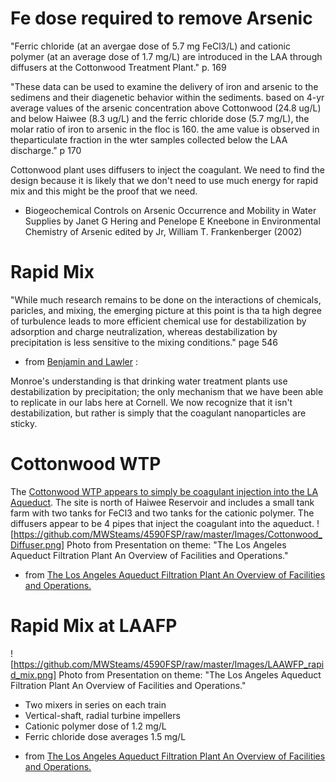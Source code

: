 # Fe dose required to remove Arsenic

"Ferric chloride (at an avergae dose of 5.7 mg FeCl3/L) and cationic polymer (at an average dose of 1.7 mg/L) are introduced in the LAA through diffusers at the Cottonwood Treatment Plant." p. 169

"These data can be used to examine the delivery of iron and arsenic to the sedimens and their diagenetic behavior within the sediments. based on 4-yr average values of the arsenic concentration above Cottonwood (24.8 ug/L) and below Haiwee (8.3 ug/L) and the ferric chloride dose (5.7 mg/L), the molar ratio of iron to arsenic in the floc is 160. the ame value is observed in theparticulate fraction in the wter samples collected below the LAA discharge." p 170

Cottonwood plant uses diffusers to inject the coagulant. We need to find the design because it is likely that we don't need to use much energy for rapid mix and this might be the proof that we need.

- Biogeochemical Controls on Arsenic Occurrence and Mobility in Water Supplies by Janet G Hering and Penelope E Kneebone in Environmental Chemistry of Arsenic edited by Jr, William T. Frankenberger (2002)


# Rapid Mix

"While much research remains to be done on the interactions of chemicals, paricles, and mixing, the emerging picture at this point is tha ta high degree of turbulence leads to more efficient chemical use for destabilization by adsorption and charge neutralization, whereas destabilization by precipitation is less sensitive to the mixing conditions." page 546

- from [Benjamin and Lawler](https://newcatalog.library.cornell.edu/catalog/8516026) :

Monroe's understanding is that drinking water treatment plants use destabilization by precipitation; the only mechanism that we have been able to replicate in our labs here at Cornell. We now recognize that it isn't destabilization, but rather is simply that the coagulant nanoparticles are sticky.

# Cottonwood WTP

The [Cottonwood WTP appears to simply be coagulant injection into the LA Aqueduct](https://www.google.com/maps/@36.4157393,-118.0395053,135m/data=!3m1!1e3). The site is north of Haiwee Reservoir and includes a small tank farm with two tanks for FeCl3 and two tanks for the cationic polymer. The diffusers appear to be 4 pipes that inject the coagulant into the aqueduct.
![https://github.com/MWSteams/4590FSP/raw/master/Images/Cottonwood_Diffuser.png]
Photo from Presentation on theme: "The Los Angeles Aqueduct Filtration Plant An Overview of Facilities and Operations."
- from [The Los Angeles Aqueduct Filtration Plant An Overview of Facilities and Operations.](https://slideplayer.com/slide/10108078/)

# Rapid Mix at LAAFP

![https://github.com/MWSteams/4590FSP/raw/master/Images/LAAWFP_rapid_mix.png]
Photo from Presentation on theme: "The Los Angeles Aqueduct Filtration Plant An Overview of Facilities and Operations."
* Two mixers in series on each train
* Vertical-shaft, radial turbine impellers
* Cationic polymer dose of 1.2 mg/L
* Ferric chloride dose averages 1.5 mg/L

- from [The Los Angeles Aqueduct Filtration Plant An Overview of Facilities and Operations.](https://slideplayer.com/slide/10108078/)

